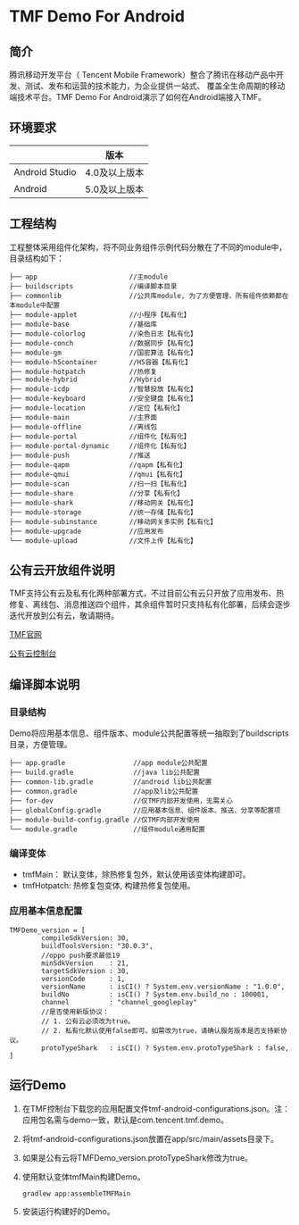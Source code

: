 
# TMF Demo For Android

## 简介

腾讯移动开发平台（ Tencent Mobile Framework）整合了腾讯在移动产品中开发、测试、发布和运营的技术能力，为企业提供一站式、 覆盖全生命周期的移动端技术平台。TMF Demo For Android演示了如何在Android端接入TMF。

## 环境要求

|                | 版本          |
| -------------- | ------------- |
| Android Studio | 4.0及以上版本 |
| Android        | 5.0及以上版本 |

## 工程结构

工程整体采用组件化架构，将不同业务组件示例代码分散在了不同的module中，目录结构如下：

```
├── app                       //主module
├── buildscripts              //编译脚本目录
├── commonlib                 //公共库module, 为了方便管理，所有组件依赖都在本module中配置
├── module-applet             //小程序【私有化】
├── module-base               //基础库
├── module-colorlog           //染色日志【私有化】
├── module-conch              //数据同步【私有化】
├── module-gm                 //国密算法【私有化】
├── module-h5container        //H5容器【私有化】
├── module-hotpatch           //热修复
├── module-hybrid             //Hybrid
├── module-icdp               //智慧投放【私有化】
├── module-keyboard           //安全键盘【私有化】
├── module-location           //定位【私有化】
├── module-main               //主界面
├── module-offline            //离线包
├── module-portal             //组件化【私有化】
├── module-portal-dynamic     //组件化【私有化】
├── module-push               //推送
├── module-qapm               //qapm【私有化】
├── module-qmui               //qmui【私有化】
├── module-scan               //扫一扫【私有化】
├── module-share              //分享【私有化】
├── module-shark              //移动网关【私有化】
├── module-storage            //统一存储【私有化】
├── module-subinstance        //移动网关多实例【私有化】
├── module-upgrade            //应用发布
└── module-upload             //文件上传【私有化】
```

## 公有云开放组件说明

TMF支持公有云及私有化两种部署方式，不过目前公有云只开放了应用发布、热修复、离线包、消息推送四个组件，其余组件暂时只支持私有化部署，后续会逐步迭代开放到公有云，敬请期待。

[TMF官网](https://cloud.tencent.com/product/tmf)

[公有云控制台](https://console.cloud.tencent.com/tmf)

## 编译脚本说明

### 目录结构

Demo将应用基本信息、组件版本、module公共配置等统一抽取到了buildscripts目录，方便管理。

```
├── app.gradle                 //app module公共配置
├── build.gradle               //java lib公共配置
├── common-lib.gradle          //android lib公共配置
├── common.gradle              //app及lib公共配置
├── for-dev                    //仅TMF内部开发使用，无需关心
├── globalConfig.gradle        //应用基本信息、组件版本、推送、分享等配置项
├── module-build-config.gradle //仅TMF内部开发使用
└── module.gradle              //组件module通用配置
```

### 编译变体

- tmfMain： 默认变体，除热修复包外，默认使用该变体构建即可。
- tmfHotpatch:  热修复包变体, 构建热修复包使用。

### 应用基本信息配置

```
TMFDemo_version = [
        compileSdkVersion: 30,																	
        buildToolsVersion: "30.0.3",
        //oppo push要求最低19
        minSdkVersion    : 21,
        targetSdkVersion : 30,
        versionCode      : 1,
        versionName      : isCI() ? System.env.versionName : "1.0.0",
        buildNo          : isCI() ? System.env.build_no : 100001,
        channel          : "channel_googleplay"
        //是否使用新版协议：
        // 1. 公有云必须改为true。
        // 2. 私有化默认使用false即可。如需改为true，请确认服务版本是否支持新协议。
        protoTypeShark   : isCI() ? System.env.protoTypeShark : false,
]
```

## 运行Demo

1. 在TMF控制台下载您的应用配置文件tmf-android-configurations.json。注：应用包名需与demo一致，默认是com.tencent.tmf.demo。

2. 将tmf-android-configurations.json放置在app/src/main/assets目录下。

3. 如果是公有云将TMFDemo_version.protoTypeShark修改为true。

4. 使用默认变体tmfMain构建Demo。
   ```
   gradlew app:assembleTMFMain
   ```
5. 安装运行构建好的Demo。



